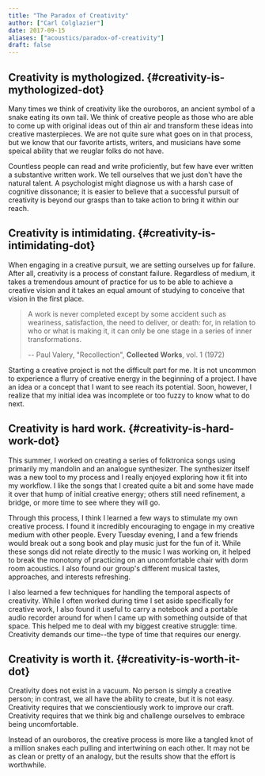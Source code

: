 ```yaml
---
title: "The Paradox of Creativity"
author: ["Carl Colglazier"]
date: 2017-09-15
aliases: ["acoustics/paradox-of-creativity"]
draft: false
---
```


## Creativity is mythologized. {#creativity-is-mythologized-dot}

Many times we think of creativity like the ouroboros, an ancient
symbol of a snake eating its own tail. We think of creative people as
those who are able to come up with original ideas out of thin air and
transform these ideas into creative masterpieces. We are not quite
sure what goes on in that process, but we know that our favorite
artists, writers, and musicians have some speical ability that we
reuglar folks do not have.

Countless people can read and write proficiently, but few have ever
written a substantive written work. We tell ourselves that we just
don't have the natural talent. A psychologist might diagnose us with a
harsh case of cognitive dissonance; it is easier to believe that a
successful pursuit of creativity is beyond our grasps than to take
action to bring it within our reach.


## Creativity is intimidating. {#creativity-is-intimidating-dot}

When engaging in a creative pursuit, we are setting ourselves up for
failure. After all, creativity is a process of constant
failure. Regardless of medium, it takes a tremendous amount of
practice for us to be able to achieve a creative vision and it takes
an equal amount of studying to conceive that vision in the first
place.

> A work is never completed except by some accident such as weariness,
> satisfaction, the need to deliver, or death: for, in relation to who
> or what is making it, it can only be one stage in a series of inner
> transformations.
>
> -- Paul Valery, "Recollection", **Collected Works**, vol. 1 (1972)

Starting a creative project is not the difficult part for me. It is
not uncommon to experience a flurry of creative energy in the
beginning of a project. I have an idea or a concept that I want to
see reach its potential. Soon, however, I realize that my initial
idea was incomplete or too fuzzy to know what to do next.


## Creativity is hard work. {#creativity-is-hard-work-dot}

This summer, I worked on creating a series of folktronica songs using
primarily my mandolin and an analogue synthesizer. The synthesizer
itself was a new tool to my process and I really enjoyed exploring how
it fit into my workflow. I like the songs that I created quite a bit
and some have made it over that hump of initial creative energy;
others still need refinement, a bridge, or more time to see where they
will go.

Through this process, I think I learned a few ways to stimulate my
own creative process. I found it incredibly encouraging to engage in
my creative medium with other people. Every Tuesday evening, I and a
few friends would break out a song book and play music just for the fun
of it. While these songs did not relate directly to the music I was working
on, it helped to break the monotony of practicing on an uncomfortable chair
with dorm room acoustics. I also found our group's different musical tastes,
approaches, and interests refreshing.

I also learned a few techniques for handling the temporal aspects of
creativity. While I often worked during time I set aside specifically
for creative work, I also found it useful to carry a notebook and
a portable audio recorder around for when I came up with something
outside of that space. This helped me to deal with my biggest creative
struggle: time. Creativity demands our time--the type of time that
requires our energy.


## Creativity is worth it. {#creativity-is-worth-it-dot}

Creativity does not exist in a vacuum. No person is simply a creative
person; in contrast, we all have the ability to create, but it is not
easy. Creativity requires that we conscientiously work to improve our
craft. Creativity requires that we think big and challenge ourselves
to embrace being uncomfortable.

Instead of an ouroboros, the creative process is more like a tangled
knot of a million snakes each pulling and intertwining on each other.
It may not be as clean or pretty of an analogy, but the results show
that the effort is worthwhile.